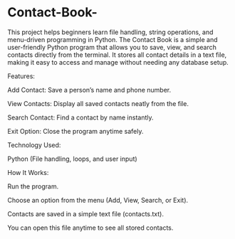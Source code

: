 # Contact-Book-
This project helps beginners learn file handling, string operations, and menu-driven programming in Python.
The Contact Book is a simple and user-friendly Python program that allows you to save, view, and search contacts directly from the terminal. It stores all contact details in a text file, making it easy to access and manage without needing any database setup.

Features:

Add Contact: Save a person’s name and phone number.

View Contacts: Display all saved contacts neatly from the file.

Search Contact: Find a contact by name instantly.

Exit Option: Close the program anytime safely.

Technology Used:

Python (File handling, loops, and user input)

How It Works:

Run the program.

Choose an option from the menu (Add, View, Search, or Exit).

Contacts are saved in a simple text file (contacts.txt).

You can open this file anytime to see all stored contacts.
